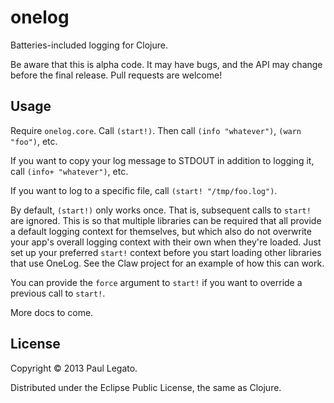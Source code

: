 # onelog

Batteries-included logging for Clojure.

Be aware that this is alpha code. It may have bugs, and the API may
change before the final release. Pull requests are welcome!

## Usage

Require `onelog.core`. Call `(start!)`. Then call `(info "whatever")`, `(warn "foo")`, etc. 

If you want to copy your log message to STDOUT in addition to logging it, call `(info+
"whatever")`, etc.

If you want to log to a specific file, call `(start! "/tmp/foo.log")`.

By default, `(start!)` only works once. That is, subsequent calls to
`start!` are ignored. This is so that multiple libraries can be
required that all provide a default logging context for themselves,
but which also do not overwrite your app's overall logging context
with their own when they're loaded. Just set up your preferred
`start!` context before you start loading other libraries that use
OneLog. See the Claw project for an example of how this can work.

You can provide the `force` argument to `start!` if you want to
override a previous call to `start!`.

More docs to come.

## License

Copyright © 2013 Paul Legato.

Distributed under the Eclipse Public License, the same as Clojure.
